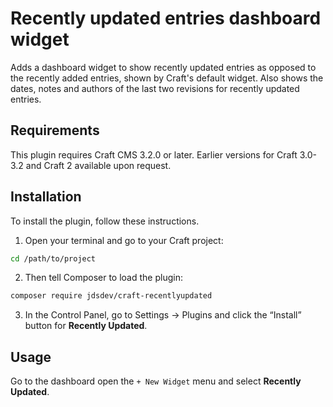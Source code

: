 # Recently updated entries dashboard widget

Adds a dashboard widget to show recently updated entries as opposed to the recently added entries, shown by Craft's default widget. Also shows the dates, notes and authors of the last two revisions for recently updated entries.

## Requirements

This plugin requires Craft CMS 3.2.0 or later. Earlier versions for Craft 3.0-3.2 and Craft 2 available upon request.

## Installation

To install the plugin, follow these instructions.

1. Open your terminal and go to your Craft project:

```bash
cd /path/to/project
```

2. Then tell Composer to load the plugin:

```bash
composer require jdsdev/craft-recentlyupdated
```

3. In the Control Panel, go to Settings → Plugins and click the “Install” button for **Recently Updated**.

## Usage

Go to the dashboard open the `+ New Widget` menu and select **Recently Updated**.

